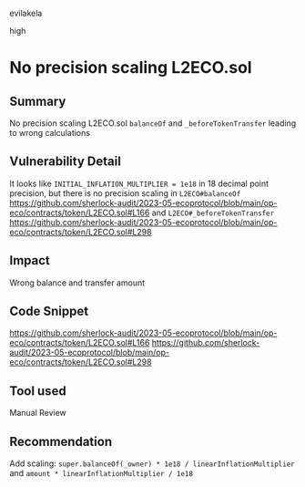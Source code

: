 evilakela

high

# No precision scaling L2ECO.sol

## Summary
No precision scaling L2ECO.sol `balanceOf` and `_beforeTokenTransfer` leading to wrong calculations

## Vulnerability Detail
It looks like `INITIAL_INFLATION_MULTIPLIER = 1e18` in 18 decimal point precision, but there is no precision scaling in `L2ECO#balanceOf`
https://github.com/sherlock-audit/2023-05-ecoprotocol/blob/main/op-eco/contracts/token/L2ECO.sol#L166
and `L2ECO#_beforeTokenTransfer`
https://github.com/sherlock-audit/2023-05-ecoprotocol/blob/main/op-eco/contracts/token/L2ECO.sol#L298

## Impact
Wrong balance and transfer amount

## Code Snippet
https://github.com/sherlock-audit/2023-05-ecoprotocol/blob/main/op-eco/contracts/token/L2ECO.sol#L166
https://github.com/sherlock-audit/2023-05-ecoprotocol/blob/main/op-eco/contracts/token/L2ECO.sol#L298

## Tool used
Manual Review

## Recommendation
Add scaling: `super.balanceOf(_owner) * 1e18 / linearInflationMultiplier` and `amount * linearInflationMultiplier / 1e18`
